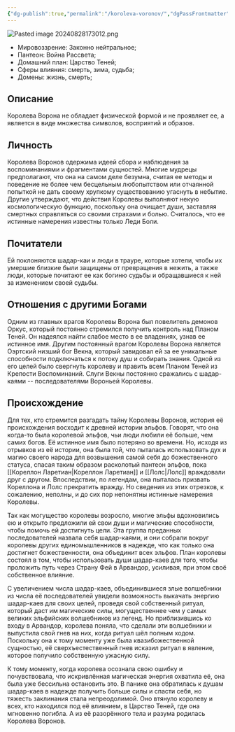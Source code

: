 ```yaml
---
{"dg-publish":true,"permalink":"/koroleva-voronov/","dgPassFrontmatter":true}
---
```


![Pasted image 20240828173012.png](/img/user/Pasted%20image%2020240828173012.png)
- Мировоззрение: Законно нейтральное;
- Пантеон: Война Рассвета;
- Домашний план: Царство Теней;
- Сферы влияния: смерть, зима, судьба;
- Домены: жизнь, смерть;
## Описание
Королева Ворона не обладает физической формой и не проявляет ее, а является в виде множества символов, восприятий и образов.
## Личность
Королева Воронов одержима идеей сбора и наблюдения за воспоминаниями и фрагментами сущностей. Многие мудрецы предполагают, что она на самом деле безумна, считая ее методы и поведение не более чем бесцельным любопытством или отчаянной попыткой не дать своему хрупкому существованию угаснуть в небытие. Другие утверждают, что действия Королевы выполняют некую космологическую функцию, поскольку она очищает души, заставляя смертных справляться со своими страхами и болью. Считалось, что ее истинные намерения известны только Леди Боли.
## Почитатели
Ей поклоняются шадар-каи и люди в трауре, которые хотели, чтобы их умершие близкие были защищены от превращения в нежить, а также люди, которые почитают ее как богиню судьбы и обращавшиеся к ней за изменением своей судьбы.

## Отношения с другими Богами
Одним из главных врагов Королевы Ворона был повелитель демонов Оркус, который постоянно стремился получить контроль над Планом Теней. Он надеялся найти слабое место в ее владениях, узнав ее истинное имя.
Другим постоянный врагом Королевы Ворона является Оэртский низший бог Векна, который завидовал ей за ее уникальные способности подключаться к потоку душ и собирать знания. Одной из его целей было свергнуть королеву и править всем Планом Теней из Крепости Воспоминаний. Слуги Векны постоянно сражались с шадар-каями -- последователями Вороньей Королевы.
## Происхождение
Для тех, кто стремится разгадать тайну Королевы Воронов, история её происхождения восходит к древней истории эльфов. Говорят, что она когда-то была королевой эльфов, чьи люди любили её больше, чем самих богов. Её истинное имя было потеряно во времени. Но, исходя из отрывков из её истории, она была той, что пыталась использовать дух и магию своего народа для возвышения самой себя до божественного статуса, спасая таким образом расколотый пантеон эльфов, пока [[Кореллон Ларетиан\|Кореллон Ларетиан]] и [[Лолс\|Лолс]] враждовали друг с другом. Впоследствии, по легендам, она пыталась призвать Кореллона и Лолс прекратить вражду. Но сведения из этих отрезков, к сожалению, неполны, и до сих пор непонятны истинные намерения Королевы.

Так как могущество королевы возросло, многие эльфы вдохновились ею и открыто предложили ей свои души и магические способности, чтобы помочь ей достигнуть цели. Эта группа преданных последователей назвала себя шадар-каями, и они собрали вокруг королевы других единомышленников в надежде, что как только она достигнет божественности, она объединит всех эльфов. План королевы состоял в том, чтобы использовать души шадар-каев для того, чтобы проложить путь через Страну Фей в Арвандор, усиливая, при этом своё собственное влияние.

С увеличением числа шадар-каев, объединившиеся злые волшебники из числа её последователей увидели возможность выкачать энергию шадар-каев для своих целей, проведя свой собственный ритуал, который даст им магические силы, могущественнее чем у самых великих эльфийских волшебников из легенд. Но приблизившись ко входу в Арвандор, королева поняла, что сделали эти волшебники и выпустила свой гнев на них, когда ритуал шёл полным ходом. Поскольку она к тому моменту уже была квазибожественной сущностью, её сверхъестественный гнев исказил ритуал в явление, которое получило собственную ужасную силу.

К тому моменту, когда королева осознала свою ошибку и почувствовала, что искривлённая магическая энергия охватила её, она была уже бессильна остановить это. В панике она обратилась к душам шадар-каев в надежде получить больше силы и спасти себя, но тяжесть заклинания стала непреодолимой. Оно втянуло королеву и всех, кто находился под её влиянием, в Царство Теней, где она мгновенно погибла. А из её разорённого тела и разума родилась Королева Воронов.
